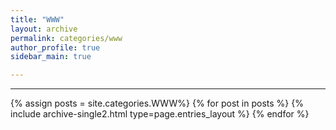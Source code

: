 ```yaml
---
title: "WWW"
layout: archive
permalink: categories/www
author_profile: true
sidebar_main: true

---
```


***

{% assign posts = site.categories.WWW%}
{% for post in posts %} {% include archive-single2.html type=page.entries_layout %} {% endfor %}

